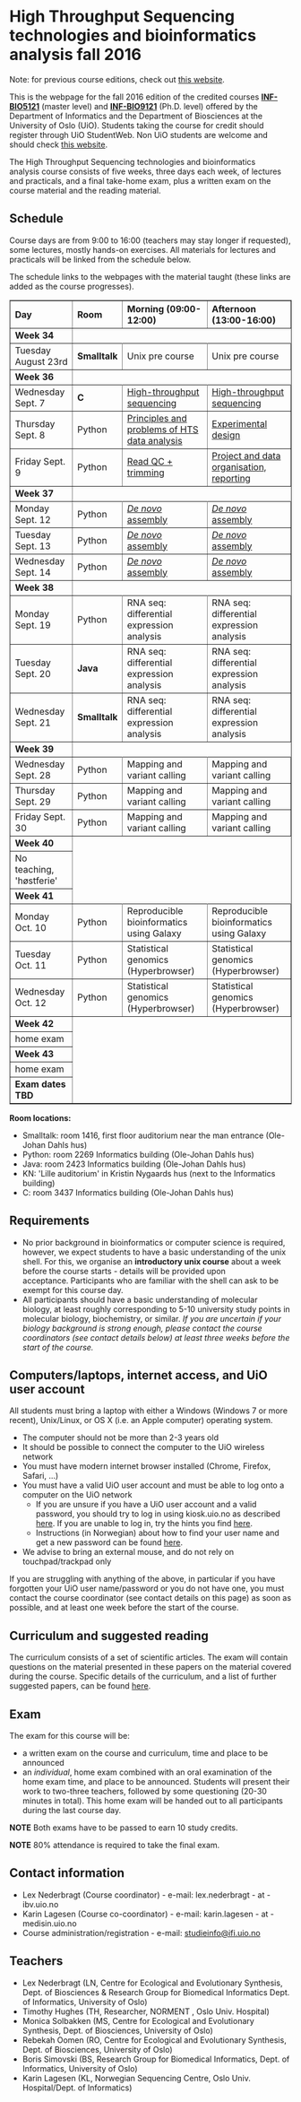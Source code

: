 High Throughput Sequencing technologies and bioinformatics analysis fall 2016
==========================================

Note: for previous course editions, check out [this website](http://inf-biox121.readthedocs.io).

This is the webpage for the fall 2016 edition of the credited courses [**INF-BIO5121**](http://www.uio.no/studier/emner/matnat/ifi/INF-BIO5121) (master level) and [**INF-BIO9121**](http://www.uio.no/studier/emner/matnat/ifi/INF-BIO9121/) (Ph.D. level) offered by the Department of Informatics and the Department of Biosciences at the University of Oslo (UiO). Students taking the course for credit should register through UiO StudentWeb. Non UiO students are welcome and should check [this website](http://www.uio.no/english/studies/admission/).

The High Throughput Sequencing technologies and bioinformatics
analysis course consists of five weeks, three days each week, of
lectures and practicals, and a final take-home exam, plus a written exam on the course material and the reading material.

## Schedule
Course days are from 9:00 to 16:00 (teachers may stay longer if
requested), some lectures, mostly hands-on exercises. All materials for lectures and practicals will be linked from the schedule below. 

The schedule links to the webpages with the material taught (these links are added as the course progresses).

<table border="1">
<thead>
<tr class="header">
<th align="left">Day</th>
<th align="left">Room</th>
<th align="left">Morning (09:00-12:00)</th>
<th align="left">Afternoon (13:00-16:00)</th>
</tr>
</thead>
<tbody>
<tr class="odd">
<td align="left"><strong>Week 34</strong></td>
</tr>
<tr class="even">
<td align="left">Tuesday August 23rd</td>
<td align="left"><strong>Smalltalk</strong></td>
<td align="left">Unix pre course</td>
<td align="left">Unix pre course</td>
</tr>
<tr class="odd">
<td align="left"><strong>Week 36</strong></td>
</tr>
<tr class="even">
<td align="left">Wednesday Sept. 7</td>
<td align="left"><strong>C</strong></td>
<td align="left"><a href="Intro_HTS/index.html">High-throughput sequencing</a></td>
<td align="left"><a href="Intro_HTS/index.html">High-throughput sequencing</a></td>
</tr>
<tr class="odd">
<td align="left">Thursday Sept. 8</td>
<td align="left">Python</td>
<td align="left"><a href="Intro_HTS/index.html">Principles and problems of HTS data analysis</a></td>
<td align="left"><a href="Intro_HTS/index.html">Experimental design</a></td>
</tr>
<tr class="even">
<td align="left">Friday Sept. 9</td>
<td align="left">Python</td>
<td align="left"><a href="QC/Read_QC.html">Read QC + trimming</a></td>
<td align="left"><a href="Intro_HTS/index.html">Project and data organisation, reporting</a></td>
</tr>
<tr class="odd">
<td align="left"><strong>Week 37</strong></td>
</tr>
<tr class="even">
<td align="left">Monday Sept. 12</td>
<td align="left">Python</td>
<td align="left"><a href="Assembly/index.html"><em>De novo</em> assembly</a></td>
<td align="left"><a href="Assembly/index.html"><em>De novo</em> assembly</a></td>
</tr>
<tr class="odd">
<td align="left">Tuesday Sept. 13</td>
<td align="left">Python</td>
<td align="left"><a href="Assembly/index.html"><em>De novo</em> assembly</a></td>
<td align="left"><a href="Assembly/index.html"><em>De novo</em> assembly</a></td>
</tr>
<tr class="even">
<td align="left">Wednesday Sept. 14</td>
<td align="left">Python</td>
<td align="left"><a href="Assembly/index.html"><em>De novo</em> assembly</a></td>
<td align="left"><a href="Assembly/index.html"><em>De novo</em> assembly</a></td>
</tr>
<tr class="odd">
<td align="left"><strong>Week 38</strong></td>
</tr>
<tr class="even">
<td align="left">Monday Sept. 19</td>
<td align="left">Python</td>
<td align="left">RNA seq: differential expression analysis</td>
<td align="left">RNA seq: differential expression analysis</td>
</tr>
<tr class="odd">
<td align="left">Tuesday Sept. 20</td>
<td align="left"><strong>Java</strong></td>
<td align="left">RNA seq: differential expression analysis</td>
<td align="left">RNA seq: differential expression analysis</td>
</tr>
<tr class="even">
<td align="left">Wednesday Sept. 21</td>
<td align="left"><strong>Smalltalk</strong></td>
<td align="left">RNA seq: differential expression analysis</td>
<td align="left">RNA seq: differential expression analysis</td>
</tr>
<tr class="odd">
<td align="left"><strong>Week 39</strong></td>
</tr>
<tr class="even">
<td align="left">Wednesday Sept. 28</td>
<td align="left">Python</td>
<td align="left">Mapping and variant calling</td>
<td align="left">Mapping and variant calling</td>
</tr>
<tr class="odd">
<td align="left">Thursday Sept. 29</td>
<td align="left">Python</td>
<td align="left">Mapping and variant calling</td>
<td align="left">Mapping and variant calling</td>
</tr>
<tr class="even">
<td align="left">Friday Sept. 30</td>
<td align="left">Python</td>
<td align="left">Mapping and variant calling</td>
<td align="left">Mapping and variant calling</td>
</tr>
<tr class="odd">
<td align="left"><strong>Week 40</strong></td>
</tr>
<tr class="even">
<td align="left">No teaching, 'høstferie'</td>
</tr>
<tr class="odd">
<td align="left"><strong>Week 41</strong></td>
</tr>
<tr class="even">
<td align="left">Monday Oct. 10</td>
<td align="left">Python</td>
<td align="left">Reproducible bioinformatics using Galaxy</td>
<td align="left">Reproducible bioinformatics using Galaxy</td>
</tr>
<tr class="odd">
<td align="left">Tuesday Oct. 11</td>
<td align="left">Python</td>
<td align="left">Statistical genomics (Hyperbrowser)</td>
<td align="left">Statistical genomics (Hyperbrowser)</td>
</tr>
<tr class="even">
<td align="left">Wednesday Oct. 12</td>
<td align="left">Python</td>
<td align="left">Statistical genomics (Hyperbrowser)</td>
<td align="left">Statistical genomics (Hyperbrowser)</td>
</tr>
<tr class="odd">
<td align="left"><strong>Week 42</strong></td>
</tr>
<tr class="even">
<td align="left">home exam</td>
</tr>
<tr class="odd">
<td align="left"><strong>Week 43</strong></td>
</tr>
<tr class="even">
<td align="left">home exam</td>
</tr>
<tr class="odd">
<td align="left"><strong>Exam dates TBD</strong></td>
</tr>
</tbody>
</table>
<p><p>

**Room locations:**

* Smalltalk: room 1416, first floor auditorium near the man entrance  (Ole-Johan Dahls hus)
* Python: room 2269 Informatics building (Ole-Johan Dahls hus)
* Java: room 2423 Informatics building (Ole-Johan Dahls hus)
* KN: 'Lille auditorium' in Kristin Nygaards hus (next to the Informatics building)
* C: room 3437 Informatics building (Ole-Johan Dahls hus)

## Requirements

* No prior background in bioinformatics or computer science is required, however, we expect students to have a basic understanding of the unix shell. For this, we organise an **introductory unix course** about a
week before the course starts - details will be provided upon acceptance. Participants who are familiar with the shell
can ask to be exempt for this course day.
* All participants should have a basic understanding of molecular
biology, at least roughly corresponding to 5-10 university study points
in molecular biology, biochemistry, or similar. *If you are uncertain if
your biology background is strong enough, please contact the course
coordinators (see contact details below) at least three weeks before the
start of the course.*


## Computers/laptops, internet access, and UiO user account
All students must bring a laptop with either a Windows (Windows 7 or more recent), Unix/Linux, or OS X (i.e. an Apple computer) operating system.

* The computer should not be more than 2-3 years old
* It should be possible to connect the computer to the UiO wireless network
* You must have modern internet browser installed (Chrome, Firefox, Safari, ...)
* You must have a valid UiO user account and must be able to log onto a computer on the UiO network
  * If you are unsure if you have a UiO user account and a valid password, you should try to log in using kiosk.uio.no as described [here](http://www.uio.no/english/services/it/network/home-and-away/kiosk/index.html). If you are unable to log in, try the hints you find [here](http://www.uio.no/english/services/it/network/home-and-away/kiosk/programkiosk/index.html).
  * Instructions (in Norwegian) about how to find your user name and get a new password can be found [here](http://www.uio.no/tjenester/it/brukernavn-passord/ikke-passord.html).
* We advise to bring an external mouse, and do not rely on touchpad/trackpad only

If you are struggling with anything of the above, in particular if you have forgotten your UiO user name/password or you do not have one, you must contact the course coordinator (see contact details on this page) as soon as possible, and at least one week before the start of the course.

## Curriculum and suggested reading
The curriculum consists of a set of scientific articles. The exam will
contain questions on the material presented in these papers on the material covered during the course. Specific details of the curriculum, and a list of further suggested papers, can be found [here](misc/curriculum.html).

## Exam

The exam for this course will be:

-   a written exam on the course and curriculum, time and place
    to be announced
-   an *individual*, home exam
    combined with an oral examination of the home exam time, and place
    to be announced. Students will present their work to two-three teachers,
    followed by some questioning (20-30 minutes in total). This home exam will
    be handed out to all participants during the last course day.
    

**NOTE** Both exams have to be passed to earn 10 study credits.
  
**NOTE** 80% attendance is required to take the final exam.

## Contact information

* Lex Nederbragt (Course coordinator) - e-mail: lex.nederbragt - at -
ibv.uio.no
* Karin Lagesen (Course co-coordinator) - e-mail: karin.lagesen - at -
medisin.uio.no
* Course administration/registration - e-mail: studieinfo@ifi.uio.no

## Teachers

* Lex Nederbragt (LN, Centre for Ecological and Evolutionary Synthesis,
Dept. of Biosciences & Research Group for Biomedical Informatics Dept. of Informatics, University of Oslo)
* Timothy Hughes (TH, Researcher, NORMENT , Oslo Univ. Hospital)
* Monica Solbakken (MS, Centre for Ecological and Evolutionary Synthesis,
Dept. of Biosciences, University of Oslo)
* Rebekah Oomen (RO, Centre for Ecological and Evolutionary Synthesis,
Dept. of Biosciences, University of Oslo)
* Boris Simovski (BS, Research Group for Biomedical Informatics, Dept. of
Informatics, University of Oslo)
* Karin Lagesen (KL, Norwegian Sequencing Centre, Oslo Univ.
Hospital/Dept. of Informatics)
